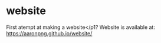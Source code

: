 # website
<p1>First atempt at making a website</p1?
<p2>Website is available at: https://aaronpng.github.io/website/ </p2>
